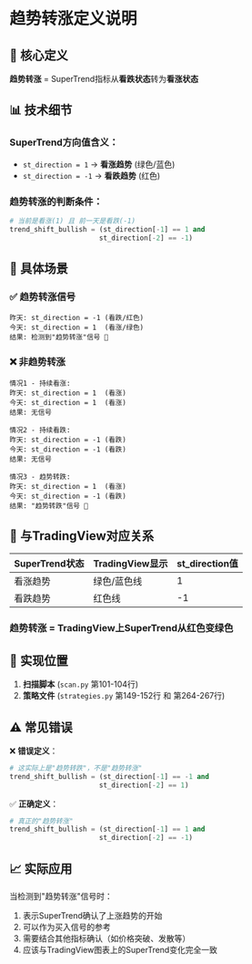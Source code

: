 # 趋势转涨定义说明

## 🎯 核心定义

**趋势转涨** = SuperTrend指标从**看跌状态**转为**看涨状态**

## 📊 技术细节

### SuperTrend方向值含义：
- `st_direction = 1` → **看涨趋势** (绿色/蓝色)
- `st_direction = -1` → **看跌趋势** (红色)

### 趋势转涨的判断条件：
```python
# 当前是看涨(1) 且 前一天是看跌(-1)
trend_shift_bullish = (st_direction[-1] == 1 and 
                      st_direction[-2] == -1)
```

## 🔄 具体场景

### ✅ 趋势转涨信号
```
昨天: st_direction = -1 (看跌/红色)
今天: st_direction = 1  (看涨/绿色)
结果: 检测到"趋势转涨"信号 🔵
```

### ❌ 非趋势转涨
```
情况1 - 持续看涨:
昨天: st_direction = 1  (看涨)
今天: st_direction = 1  (看涨)
结果: 无信号

情况2 - 持续看跌:
昨天: st_direction = -1 (看跌)
今天: st_direction = -1 (看跌)
结果: 无信号

情况3 - 趋势转跌:
昨天: st_direction = 1  (看涨)
今天: st_direction = -1 (看跌)
结果: "趋势转跌"信号 🔴
```

## 🎨 与TradingView对应关系

| SuperTrend状态 | TradingView显示 | st_direction值 |
|---------------|----------------|---------------|
| 看涨趋势       | 绿色/蓝色线      | 1            |
| 看跌趋势       | 红色线          | -1           |

### 趋势转涨 = TradingView上SuperTrend从红色变绿色

## 🔧 实现位置

1. **扫描脚本** (`scan.py` 第101-104行)
2. **策略文件** (`strategies.py` 第149-152行 和 第264-267行)

## ⚠️ 常见错误

❌ **错误定义**：
```python
# 这实际上是"趋势转跌"，不是"趋势转涨"
trend_shift_bullish = (st_direction[-1] == -1 and 
                      st_direction[-2] == 1)
```

✅ **正确定义**：
```python
# 真正的"趋势转涨"
trend_shift_bullish = (st_direction[-1] == 1 and 
                      st_direction[-2] == -1)
```

## 📈 实际应用

当检测到"趋势转涨"信号时：
1. 表示SuperTrend确认了上涨趋势的开始
2. 可以作为买入信号的参考
3. 需要结合其他指标确认（如价格突破、发散等）
4. 应该与TradingView图表上的SuperTrend变化完全一致 